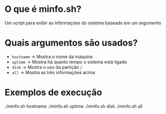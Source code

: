 # O que é minfo.sh?
Um script para exibir as informações do sistema baseado em um argumento 

# Quais argumentos são usados?

- `hostname` → Mostra o nome da máquina
- `uptime`   → Mostra há quanto tempo o sistema está ligado
- `disk`     → Mostra o uso da partição `/`
- `all`      → Mostra as três informações acima

# Exemplos de execução 
./minfo.sh hostname
./minfo.sh uptime
./minfo.sh disk
./minfo.sh all
